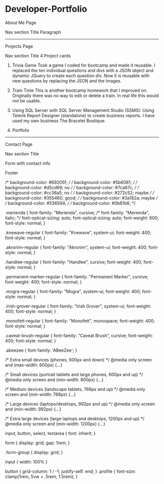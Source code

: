 # Developer-Portfolio

About Me Page

Nav section
Title
Paragraph

-------------------------------

Projects Page

Nav section
Title
4 Project cards

1. Trivia Game 
Took a game I coded for bootcamp and made it reusable.  I replaced the ten individual questions and divs with a JSON object and dynamic JQuery to create each question div.  Now it is reusable with new questions by replacing the JSON and the images.

2. Train Time
This is another bootcamp homework that I improved on.  Originally there was no way to edit or delete a train.  In real life this would not be usable.  

3. Using SQL Server with SQL Server Management Studio (SSMS):  Using Telerik Report Designer (standalone) to create business reports.  I have used my own business The Bracelet Boutique.

4. Portfolio

------------------------------------
Contact Page

Nav section
Title

Form with contact info

Footer

 /* background-color: #69205f; */
 /* background-color: #5b6081; */
 /* background-color: #d5cd69; no */
 /* background-color: #7ca87c; */
 /* background-color: #cc36a5; no */
 /* background-color: #272c52; maybe */
 /* background-color: #355460; good; */
 /* background-color: #3a182a; maybe */
 /* background-color: #536594; */
 /* background-color: #0b81b6; */

.merienda {
  font-family: "Merienda", cursive;
  /* font-family: "Merienda", italic; */
  font-optical-sizing: auto;
  font-optical-sizing: auto;
  font-weight: 600;
  font-style: normal;
}

.knewave-regular {
  font-family: "Knewave", system-ui;
  font-weight: 400;
  font-style: normal;
}

.akronim-regular {
  font-family: "Akronim", system-ui;
  font-weight: 400;
  font-style: normal;
}

.handlee-regular {
  font-family: "Handlee", cursive;
  font-weight: 400;
  font-style: normal;
}

.permanent-marker-regular {
  font-family: "Permanent Marker", cursive;
  font-weight: 400;
  font-style: normal;
}

.mogra-regular {
  font-family: "Mogra", system-ui;
  font-weight: 400;
  font-style: normal;
}

.irish-grover-regular {
  font-family: "Irish Grover", system-ui;
  font-weight: 400;
  font-style: normal;
}

.monofett-regular {
  font-family: "Monofett", monospace;
  font-weight: 400;
  font-style: normal;
}

.caveat-brush-regular {
  font-family: "Caveat Brush", cursive;
  font-weight: 400;
  font-style: normal;
}

.abeezee { 
  font-family: 'ABeeZee'; 
}

/* Extra small devices (phones, 600px and down) */
@media only screen and (max-width: 600px) {...}

/* Small devices (portrait tablets and large phones, 600px and up) */
@media only screen and (min-width: 600px) {...}

/* Medium devices (landscape tablets, 768px and up) */
@media only screen and (min-width: 768px) {...}

/* Large devices (laptops/desktops, 992px and up) */
@media only screen and (min-width: 992px) {...}

/* Extra large devices (large laptops and desktops, 1200px and up) */
@media only screen and (min-width: 1200px) {...}


input,
button,
select,
textarea {
  font: inherit;
}

form {
  display: grid;
  gap: 1rem;
}

.form-group {
  display: grid;
}

input {
  width: 100%
}

button {
  grid-column: 1 / -1;
  justify-self: end;
}
.profile {
font-size: clamp(1rem, 5vw + .5rem, 1.5rem);
}



